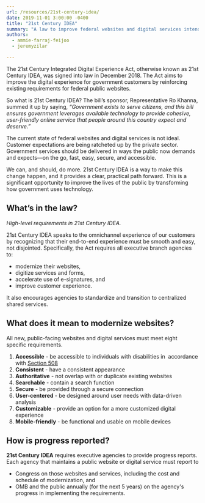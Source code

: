 ```yaml
---
url: /resources/21st-century-idea/
date: 2019-11-01 3:00:00 -0400
title: "21st Century IDEA"
summary: "A law to improve federal websites and digital services intended for use by the public."
authors:
  - ammie-farraj-feijoo
  - jeremyzilar

---
```


The 21st Century Integrated Digital Experience Act, otherwise known as 21st Century IDEA, was signed into law in December 2018. The Act aims to improve the digital experience for government customers by reinforcing existing requirements for federal public websites.

So what is 21st Century IDEA? The bill’s sponsor, Representative Ro Khanna, summed it up by saying, _“Government exists to serve citizens, and this bill ensures government leverages available technology to provide cohesive, user-friendly online service that people around this country expect and deserve.”_

The current state of federal websites and digital services is not ideal. Customer expectations are being ratcheted up by the private sector. Government services should be delivered in ways the public now demands and expects—on the go, fast, easy, secure, and accessible.

We can, and should, do more. 21st Century IDEA is a way to make this change happen, and it provides a clear, practical path forward. This is a significant opportunity to improve the lives of the public by transforming how government uses technology.

## What’s in the law?

_High-level requirements in 21st Century IDEA._

21st Century IDEA speaks to the omnichannel experience of our customers by recognizing that their end-to-end experience must be smooth and easy, not disjointed. Specifically, the Act requires all executive branch agencies to:

- modernize their websites,
- digitize services and forms,
- accelerate use of e-signatures, and
- improve customer experience.

It also encourages agencies to standardize and transition to centralized shared services.

## What does it mean to modernize websites?

All new, public-facing websites and digital services must meet eight specific requirements.

1. **Accessible** - be accessible to individuals with disabilities in  accordance with [Section 508](https://www.section508.gov/)
2. **Consistent** - have a consistent appearance
3. **Authoritative** - not overlap with or duplicate existing websites
4. **Searchable** - contain a search function
5. **Secure** - be provided through a secure connection
6. **User-centered** - be designed around user needs with data-driven analysis
7. **Customizable** - provide an option for a more customized digital experience
8. **Mobile-friendly** - be functional and usable on mobile devices

## How is progress reported?

**21st Century IDEA** requires executive agencies to provide progress reports. Each agency that maintains a public website or digital service must report to

- Congress on those websites and services, including the cost and schedule of modernization, and
- OMB and the public annually (for the next 5 years) on the agency's progress in implementing the requirements.
